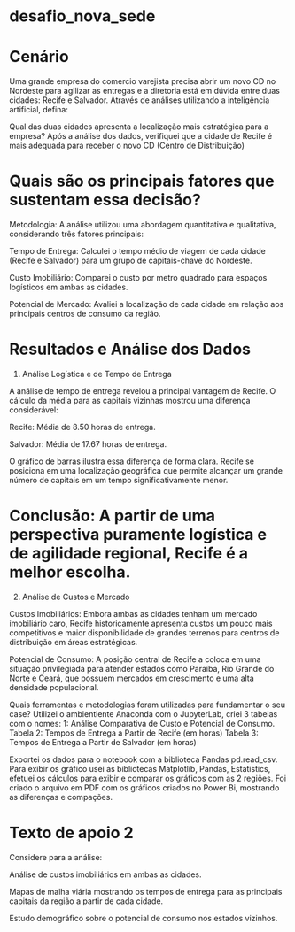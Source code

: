 # desafio_nova_sede

# Cenário
Uma grande empresa do comercio varejista precisa abrir um novo CD no Nordeste para agilizar as entregas e a diretoria está em dúvida entre duas cidades: Recife e Salvador. Através de análises utilizando a inteligência artificial, defina:

Qual das duas cidades apresenta a localização mais estratégica para a empresa?
  Após a análise dos dados, verifiquei que a cidade de Recife é mais adequada para receber o novo CD (Centro de Distribuição)

# Quais são os principais fatores que sustentam essa decisão?
  Metodologia:
A análise utilizou uma abordagem quantitativa e qualitativa, considerando três fatores principais:

Tempo de Entrega: Calculei o tempo médio de viagem de cada cidade (Recife e Salvador) para um grupo de capitais-chave do Nordeste.

Custo Imobiliário: Comparei o custo por metro quadrado para espaços logísticos em ambas as cidades.

Potencial de Mercado: Avaliei a localização de cada cidade em relação aos principais centros de consumo da região.

# Resultados e Análise dos Dados
1. Análise Logística e de Tempo de Entrega

A análise de tempo de entrega revelou a principal vantagem de Recife. O cálculo da média para as capitais vizinhas mostrou uma diferença considerável:

Recife: Média de 8.50 horas de entrega.

Salvador: Média de 17.67 horas de entrega.

O gráfico de barras ilustra essa diferença de forma clara. Recife se posiciona em uma localização geográfica que permite alcançar um grande número de capitais em um tempo significativamente menor.

# Conclusão: A partir de uma perspectiva puramente logística e de agilidade regional, Recife é a melhor escolha.

2. Análise de Custos e Mercado

Custos Imobiliários: Embora ambas as cidades tenham um mercado imobiliário caro, Recife historicamente apresenta custos um pouco mais competitivos e maior disponibilidade de grandes terrenos para centros de distribuição em áreas estratégicas.

Potencial de Consumo: A posição central de Recife a coloca em uma situação privilegiada para atender estados como Paraíba, Rio Grande do Norte e Ceará, que possuem mercados em crescimento e uma alta densidade populacional.

Quais ferramentas e metodologias foram utilizadas para fundamentar o seu case?
Utilizei o ambientiente Anaconda com o JupyterLab, criei 3 tabelas com o nomes:
 1: Análise Comparativa de Custo e Potencial de Consumo.
 Tabela 2: Tempos de Entrega a Partir de Recife (em horas)
 Tabela 3: Tempos de Entrega a Partir de Salvador (em horas)
 
Exportei os dados para o notebook com a biblioteca Pandas pd.read_csv.
Para exibir os gráfico usei as bíbliotecas Matplotlib, Pandas, Estatistics, efetuei os cálculos para exibir e comparar os gráficos com as 2 regiões. 
Foi criado o arquivo em PDF com os gráficos criados no Power Bi, mostrando as diferenças e compações.

# Texto de apoio 2

Considere para a análise:

Análise de custos imobiliários em ambas as cidades.

Mapas de malha viária mostrando os tempos de entrega para as principais capitais da região a partir de cada cidade.

Estudo demográfico sobre o potencial de consumo nos estados vizinhos.


